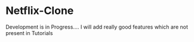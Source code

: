 # Netflix-Clone
Development is in Progress.... I will add really good features which are not present in Tutorials
